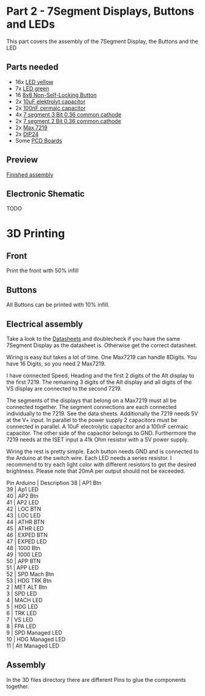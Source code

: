 # Part 2 - 7Segment Displays, Buttons and LEDs
This part covers the assembly of the 7Segment Display, the Buttons and the LED

## Parts needed
- 16x [LED yellow](https://de.aliexpress.com/item/32757762886.html?spm=a2g0o.order_list.order_list_main.17.1f1c5c5fcqS67x&gatewayAdapt=glo2deu)
- 7x [LED green](https://de.aliexpress.com/item/32757762886.html?spm=a2g0o.order_list.order_list_main.17.1f1c5c5fcqS67x&gatewayAdapt=glo2deu)
- 16 [8x8 Non-Self-Locking Button](https://de.aliexpress.com/item/4001159367703.html?spm=a2g0o.cart.0.0.5fbb4ae4lgbDyt&mp=1&gatewayAdapt=glo2deu)
- 2x [10uF elektrolyt capacitor](https://de.aliexpress.com/item/32951751425.html?spm=a2g0o.order_list.order_list_main.5.1f1c5c5fcqS67x&gatewayAdapt=glo2deu)
- 2x [100nF cermaic capacitor](https://de.aliexpress.com/item/1005001356274653.html?spm=a2g0o.order_list.order_list_main.11.1f1c5c5fcqS67x&gatewayAdapt=glo2deu)
- 4x [7 segment 3 Bit 0.36 common cathode](https://de.aliexpress.com/item/1005005667523190.html?spm=a2g0o.order_list.order_list_main.46.1f1c5c5fcqS67x&gatewayAdapt=glo2deu)
- 2x [7 segment 2 Bit 0.36 common cathode](https://de.aliexpress.com/item/1005005667523190.html?spm=a2g0o.order_list.order_list_main.46.1f1c5c5fcqS67x&gatewayAdapt=glo2deu)
- 2x [Max 7219](https://de.aliexpress.com/item/1005004266394173.html?spm=a2g0o.order_list.order_list_main.59.1f1c5c5fcqS67x&gatewayAdapt=glo2deu)
- 2x [DIP24](https://de.aliexpress.com/item/1005005432295225.html?spm=a2g0o.order_list.order_list_main.65.1f1c5c5fcqS67x&gatewayAdapt=glo2deu)
- Some [PCD Boards](https://de.aliexpress.com/item/1005004818919331.html?spm=a2g0o.store_pc_topSellerIng.8148356.3.45d21626uiU4HC&spm=a2g0o.store_pc_home.hotSpots_2004250068647.1&gatewayAdapt=glo2deu)

## Preview
[Finished assembly](./Images/)

## Electronic Shematic
TODO

# 3D Printing
## Front
Print the front with 50% infill

## Buttons
All Buttons can be printed with 10% infill.

## Electrical assembly
Take a look to the [Datasheets](./Datasheets/) and doublecheck if you have the same 7Segment Display as the datasheet is. Otherwise get the correct datasheet. 

Wiring is easy but takes a lot of time.
One Max7219 can handle 8Digits. You have 16 Digits, so you need 2 Max7219. 

I have connected Speed, Heading and the first 2 digits of the Alt display to the first 7219. The remaining 3 digits of the Alt display and all digits of the VS display are connected to the second 7219.

The segments of the displays that belong on a Max7219 must all be connected together. The segment connections are each connected individually to the 7219. See the data sheets. Additionally the 7219 needs 5V at the V+ input. In parallel to the power supply 2 capacitors must be connected in parallel. A 10uF electrolytic capacitor and a 100nF cermaic capacitor. The other side of the capacitor belongs to GND. Furthermore the 7219 needs at the ISET input a 41k Ohm resistor with a 5V power supply.

Wiring the rest is pretty simple. Each button needs GND and is connected to the Arduino at the switch wire. Each LED needs a series resistor. I recommend to try each light color with different resistors to get the desired brightness. Please note that 20mA per output should not be exceeded.

Pin Arduino | Description 
38	        | AP1 Btn  
39	        | Ap1 LED  
40	        | AP2 Btn  
41	        | AP2 LED  
42	        | LOC BTN  
43	        | LOC LED  
44	        | ATHR BTN  
45	        | ATHR LED  
46	        | EXPED BTN  
47	        | EXPED LED  
48	        | 1000 Btn  
49	        | 1000 LED  
50	        | APP BTN  
51	        | APP LED  
52	        | SPD Mach Btn  
53	        | HDG TRK Btn  
2	        | MET ALT Btn  
3	        | SPD LED  
4	        | MACH LED  
5	        | HDG LED  
6	        | TRK LED  
7	        | VS LED  
8	        | FPA LED  
9	        | SPD Managed LED  
10	        | HDG Managed LED  
11	        | Alt Managed LED  

## Assembly
In the 3D files directory there are different Pins to glue the components together. 
